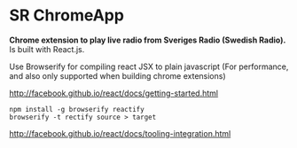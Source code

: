 # SR ChromeApp 
**Chrome extension to play live radio from Sveriges Radio (Swedish Radio).**
Is built with React.js.

Use Browserify for compiling react JSX to plain javascript (For performance, and also only supported when building chrome extensions)

http://facebook.github.io/react/docs/getting-started.html

```
npm install -g browserify reactify
browserify -t rectify source > target
```

http://facebook.github.io/react/docs/tooling-integration.html
